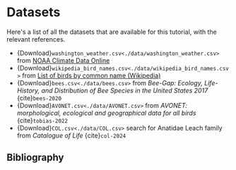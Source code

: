 # Datasets

Here's a list of all the datasets that are available for this tutorial, with the relevant references.

- {Download}`washington_weather.csv<./data/washington_weather.csv>` from [NOAA Climate Data Online](https://www.ncdc.noaa.gov/cdo-web/)
- {Download}`wikipedia_bird_names.csv<./data/wikipedia_bird_names.csv>` from [List of birds by common name (Wikipedia)](https://en.wikipedia.org/wiki/List_of_birds_by_common_name)
- {Download}`bees.csv<./data/bees.csv>` from *Bee-Gap: Ecology, Life-History, and Distribution of Bee Species in the United States 2017* {cite}`bees-2020`
- {Download}`AVONET.csv<./data/AVONET.csv>` from *AVONET: morphological, ecological and geographical data for all birds* {cite}`tobias-2022`
- {Download}`COL.csv<./data/COL.csv>` search for Anatidae Leach family from *Catalogue of Life* {cite}`col-2024`

## Bibliography

```{bibliography}
```

